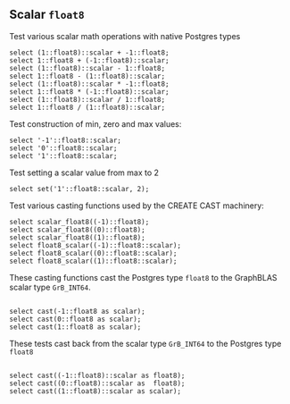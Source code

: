 
## Scalar `float8`

Test various scalar math operations with native Postgres types
```
select (1::float8)::scalar + -1::float8;
select 1::float8 + (-1::float8)::scalar;
select (1::float8)::scalar - 1::float8;
select 1::float8 - (1::float8)::scalar;
select (1::float8)::scalar * -1::float8;
select 1::float8 * (-1::float8)::scalar;
select (1::float8)::scalar / 1::float8;
select 1::float8 / (1::float8)::scalar;

```
Test construction of min, zero and max values:
```
select '-1'::float8::scalar;
select '0'::float8::scalar;
select '1'::float8::scalar;

```
Test setting a scalar value from max to 2
```
select set('1'::float8::scalar, 2);

```
Test various casting functions used by the CREATE CAST machinery:
```
select scalar_float8((-1)::float8);
select scalar_float8((0)::float8);
select scalar_float8((1)::float8);
select float8_scalar((-1)::float8::scalar);
select float8_scalar((0)::float8::scalar);
select float8_scalar((1)::float8::scalar);

```
These casting functions cast the Postgres type `float8` to the
GraphBLAS scalar type `GrB_INT64`.
```

select cast(-1::float8 as scalar);
select cast(0::float8 as scalar);
select cast(1::float8 as scalar);

```
These tests cast back from the scalar type `GrB_INT64` to the
Postgres type `float8`
```

select cast((-1::float8)::scalar as float8);
select cast((0::float8)::scalar as  float8);
select cast((1::float8)::scalar as scalar);
```